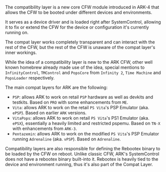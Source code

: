 The compatibility layer is a new core CFW module introduced in ARK-4 that allows the CFW to be booted under different devices and environments.

It serves as a device driver and is loaded right after SystemControl, allowing it to fix or extend the CFW for the device or configuration it's currently running on.

The compat layer works completely transparent and can interact with the rest of the CFW, but the rest of the CFW is unaware of the compat layer's inner workings.

While the idea of a compatibility layer is new to the ARK CFW, other well known homebrew already made use of the idea,
special mentions to `InfinityControl`, `TMControl` and `PopsCore` from `Infinity 2`, `Time Machine` and `PopsLoader` respectively.

The main compat layers for ARK are the following:

- `PSP`: allows ARK to work on retail `PSP` hardware as well as devkits and testkits. Based on `PRO` with some enhancements from `ME`.
- `Vita`: allows ARK to work on the retail `PS Vita`'s PSP Emulator (aka. `ePSP`). Based on earlier `ARK` versions.
- `VitaPops`: allows ARK to work on retail `PS Vita`'s PS1 Emulator (aka. `ePSX`), essentially a heavily limited and restricted pspemu. Based on `TN-X` with enhancements from `ARK-3`.
- `Pentazemin`: allows ARK to work on the modified `PS Vita`'s PSP Emulator running `Adrenaline` (aka. `vPSP`). Based on `Adrenaline`.

Compatibility layers are also responsible for defining the Rebootex binary to be loaded by the CFW on reboot.
Unlike classic CFW, ARK's SystemControl does not have a rebootex binary built-into it.
Rebootex is heavily tied to the device and environment running, thus it's also part of the Compat Layer.

